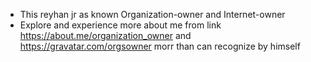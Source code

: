 - This reyhan jr as known Organization-owner and Internet-owner
- Explore and experience more about me from link https://about.me/organization_owner and https://gravatar.com/orgsowner morr than can recognize by himself

